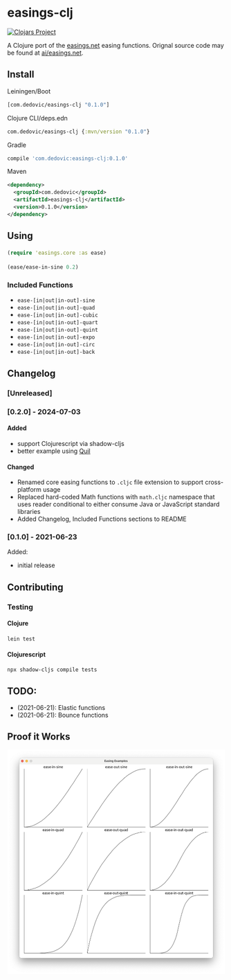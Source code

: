 # easings-clj

[![Clojars Project](https://img.shields.io/clojars/v/com.dedovic/easings-clj.svg)](https://clojars.org/com.dedovic/easings-clj)

A Clojure port of the [easings.net](https://easings.net) easing functions. Orignal source code may be found at [ai/easings.net](https://github.com/ai/easings.net).

## Install
Leiningen/Boot
```clojure
[com.dedovic/easings-clj "0.1.0"]
```
Clojure CLI/deps.edn
```clojure
com.dedovic/easings-clj {:mvn/version "0.1.0"}
```
Gradle
```groovy
compile 'com.dedovic:easings-clj:0.1.0'
```
Maven
```xml
<dependency>
  <groupId>com.dedovic</groupId>
  <artifactId>easings-clj</artifactId>
  <version>0.1.0</version>
</dependency>
```
## Using
```clj
(require 'easings.core :as ease)

(ease/ease-in-sine 0.2)
```

### Included Functions
- `ease-[in|out|in-out]-sine`
- `ease-[in|out|in-out]-quad`
- `ease-[in|out|in-out]-cubic`
- `ease-[in|out|in-out]-quart`
- `ease-[in|out|in-out]-quint`
- `ease-[in|out|in-out]-expo`
- `ease-[in|out|in-out]-circ`
- `ease-[in|out|in-out]-back`

## Changelog
### [Unreleased]
### [0.2.0] - 2024-07-03
#### Added
- support Clojurescript via shadow-cljs
- better example using [Quil](quil.info)
#### Changed
- Renamed core easing functions to `.cljc` file extension to support cross-platform usage
- Replaced hard-coded Math functions with `math.cljc` namespace that uses reader conditional to either consume Java or JavaScript standard libraries
- Added Changelog, Included Functions sections to README
### [0.1.0] - 2021-06-23
Added:
- initial release

## Contributing
### Testing
#### Clojure
```console
lein test
```

#### Clojurescript
```console
npx shadow-cljs compile tests
```

## TODO:
- (2021-06-21): Elastic functions
- (2021-06-21): Bounce functions

## Proof it Works
![docs/render.jpg](./docs/render.png)
